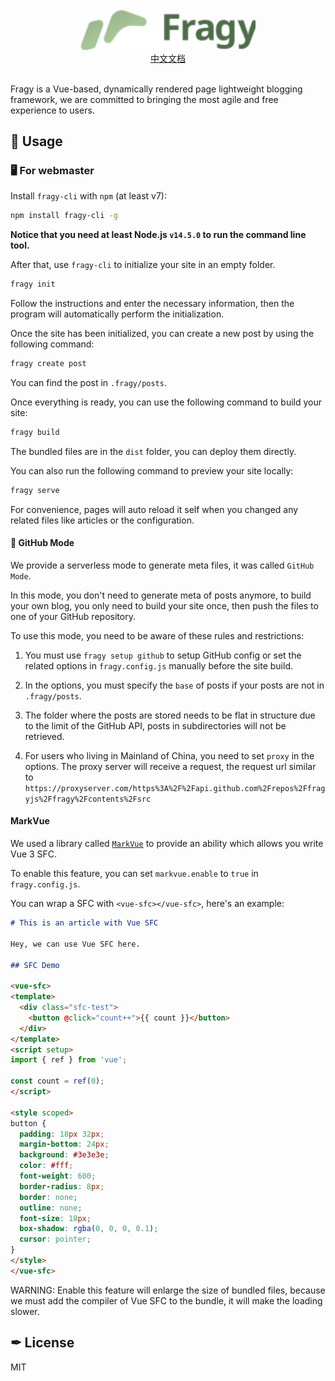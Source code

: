 <div align="center">
<br>
 <img src="./assets/icon-text-dark.svg" width="280">
 <br>
 <a href="./README.中文.md">中文文档</a>
</div>

<br>

Fragy is a Vue-based, dynamically rendered page lightweight blogging framework, we are committed to bringing the most agile and free experience to users.

## 🔧 Usage

### 🖥 For webmaster

Install `fragy-cli` with `npm` (at least v7):

```bash
npm install fragy-cli -g
```

**Notice that you need at least Node.js `v14.5.0` to run the command line tool.**

After that, use `fragy-cli` to initialize your site in an empty folder.

```bash
fragy init
```

Follow the instructions and enter the necessary information, then the program will automatically perform the initialization.

Once the site has been initialized, you can create a new post by using the following command:

```bash
fragy create post
```

You can find the post in `.fragy/posts`.

Once everything is ready, you can use the following command to build your site:

```bash
fragy build
```

The bundled files are in the `dist` folder, you can deploy them directly.

You can also run the following command to preview your site locally:

```bash
fragy serve
```

For convenience, pages will auto reload it self when you changed any related files like articles or the configuration.

#### 🚀 GitHub Mode

We provide a serverless mode to generate meta files, it was called `GitHub Mode`.

In this mode, you don't need to generate meta of posts anymore, to build your own blog, you only need to build your site once, then push the files to one of your GitHub repository.

To use this mode, you need to be aware of these rules and restrictions:

1. You must use `fragy setup github` to setup GitHub config or set the related options in `fragy.config.js` manually before the site build.

2. In the options, you must specify the `base` of posts if your posts are not in `.fragy/posts`.

3. The folder where the posts are stored needs to be flat in structure due to the limit of the GitHub API, posts in subdirectories will not be retrieved.

4. For users who living in Mainland of China, you need to set `proxy` in the options. The proxy server will receive a request, the request url similar to `https://proxyserver.com/https%3A%2F%2Fapi.github.com%2Frepos%2Ffragyjs%2Ffragy%2Fcontents%2Fsrc`

#### MarkVue

We used a library called [`MarkVue`](https://github.com/backrunner/markvue) to provide an ability which allows you write Vue 3 SFC.

To enable this feature, you can set `markvue.enable` to `true` in `fragy.config.js`.

You can wrap a SFC with `<vue-sfc></vue-sfc>`, here's an example:

```markdown
# This is an article with Vue SFC

Hey, we can use Vue SFC here.

## SFC Demo

<vue-sfc>
<template>
  <div class="sfc-test">
    <button @click="count++">{{ count }}</button>
  </div>
</template>
<script setup>
import { ref } from 'vue';

const count = ref(0);
</script>

<style scoped>
button {
  padding: 18px 32px;
  margin-bottom: 24px;
  background: #3e3e3e;
  color: #fff;
  font-weight: 600;
  border-radius: 8px;
  border: none;
  outline: none;
  font-size: 18px;
  box-shadow: rgba(0, 0, 0, 0.1);
  cursor: pointer;
}
</style>
</vue-sfc>
```

WARNING: Enable this feature will enlarge the size of bundled files, because we must add the compiler of Vue SFC to the bundle, it will make the loading slower.

## ✒ License

MIT
